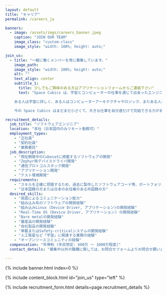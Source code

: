 ```yaml
---
layout: default
title: "キャリア"
permalink: /careers_ja

banners:
  - image: /assets/imgs/careers_banner.jpeg
    caption: "JOIN OUR TEAM"
    image_class: "custom-class"
    image_style: "width: 100%; height: auto;"

join_us:
  - title: "一緒に働くメンバーを常に募集しています。"
    image_path: 
    image_style: "width: 100%; height: auto;"
    alt: ""
    text_align: center
    subtitle_1:
      title: 少しでもご興味のある方はアプリケーションフォームからご連絡下さい"
      text: "Space Cubics は、宇宙とコンピューターの仕事を通じて出会ったエンジニア達が作った会社です。エンジニアリングを心から楽しみ、より過酷で極限の環境である宇宙でも使えるコンピュータを設計、開発しています。

    ある人は宇宙に詳しく、ある人はコンピューターアーキテクチャやロジック、またある人はソフトウェア開発が得意だったりと、自分の領域には絶対の自信がある人達です。しかし、どうしても1人では達成できない問題が山程あり、その問題に取り組むために、信頼できる仲間と一緒に問題解決に日々取り組んでいます。そこには、だれが偉くてだれが部下だという気持ちは無く、唯一無二の仲間達がいるからこそ、達成しえる、日々研鑽できるという思いだけがあります。

    今の Space Cubics はまだまだ小さくて、大きな仕事を自分達だけで完結できる力がありません。コンピューター、通信、推進、構造、熱流体、システムエンジニアリングなど、宇宙機を設計、製造、販売する事に興味がある人、地上で動くコンピューターなど普通すぎてツマラナク感じている人や、色々な理由で思い通りのモノが作ることが出来ていない人は、ご連絡ください。他人の仕事にケチばかり付けて代替案を提案できない人、他人を貶める人は、たとえ優秀でもご遠慮ください。"

recruitment_details: 
  job_title: "ソフトウェアエンジニア"
  location: "本社（日本国内のみリモート勤務可）"
  employment_types:
    - "正社員"
    - "契約社員"
    - "業務委託"
  job_description: 
    - "現在開発中のCubesatに搭載するソフトウェアの開発"
    - "Zephyr用デバイスドライバ開発"
    - "通信プロトコルスタック開発"
    - "アプリケーション開発"
    - "テスト環境開発"
  requirements: 
    - "スキルを正確に把握するため、過去に製作したソフトウェアコード等、ポートフォリオを送付願います。 GitHubアカウント名など、公開しているソフトウェアのアカウントでも構いません。"
    - "日本国籍の方または日本の永住権のある外国籍の方"
  desired_skills: 
    - "英語によるコミュニケーション能力"
    - "組み込み系のソフトウェアの開発経験"
    - "組み込みLinux (Device Driver, アプリケーション)の開発経験"
    - "Real-Time OS (Device Driver, アプリケーション) の開発経験"
    - "Bare metalの開発経験"
    - "量産品の開発経験"
    - "自社製品の開発経験"
    - "車載またはSafety-criticalシステムの開発経験"
    - "人工衛星など「宇宙」に関連する業務の経験"
    - "オープンソースコミュニティの経験"
  compensation: "年俸制 (年収想定: 600万 〜 1000万程度)"
  contact_details: "募集中以外の職種に関しては、お問合せフォームよりお問合せ願います。"

---
```


{% include banner.html index=0 %}

{% include content_block.html id="join_us" type="left" %}

{% include recruitment_form.html details=page.recruitment_details %}